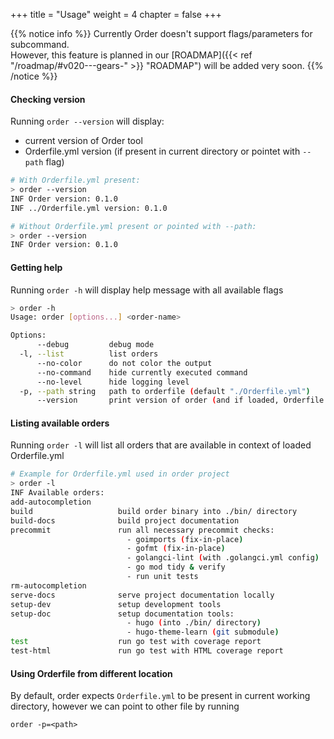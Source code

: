 +++
title = "Usage"
weight = 4
chapter = false
+++

{{% notice info %}}
Currently Order doesn't support flags/parameters for subcommand.\
However, this feature is planned in our [ROADMAP]({{< ref "/roadmap/#v020---gears-" >}} "ROADMAP") will be added very soon.
{{% /notice %}}

#### Checking version
Running `order --version` will display:
- current version of Order tool
- Orderfile.yml version (if present in current directory or pointet with `--path` flag)
```bash
# With Orderfile.yml present:
> order --version
INF Order version: 0.1.0
INF ../Orderfile.yml version: 0.1.0

# Without Orderfile.yml present or pointed with --path:
> order --version
INF Order version: 0.1.0
```


#### Getting help
Running `order -h` will display help message with all available flags
```bash
> order -h
Usage: order [options...] <order-name>

Options:
      --debug         debug mode
  -l, --list          list orders
      --no-color      do not color the output
      --no-command    hide currently executed command
      --no-level      hide logging level
  -p, --path string   path to orderfile (default "./Orderfile.yml")
      --version       print version of order (and if loaded, Orderfile.yml)
```

#### Listing available orders
Running `order -l` will list all orders that are available in context of loaded Orderfile.yml
```bash
# Example for Orderfile.yml used in order project
> order -l
INF Available orders:
add-autocompletion
build                   build order binary into ./bin/ directory
build-docs              build project documentation
precommit               run all necessary precommit checks:
                          - goimports (fix-in-place)
                          - gofmt (fix-in-place)
                          - golangci-lint (with .golangci.yml config)
                          - go mod tidy & verify
                          - run unit tests
rm-autocompletion
serve-docs              serve project documentation locally
setup-dev               setup development tools
setup-doc               setup documentation tools:
                          - hugo (into ./bin/ directory)
                          - hugo-theme-learn (git submodule)
test                    run go test with coverage report
test-html               run go test with HTML coverage report
```

#### Using Orderfile from different location
By default, order expects `Orderfile.yml` to be present in current working directory,
however we can point to other file by running
```
order -p=<path>
```

